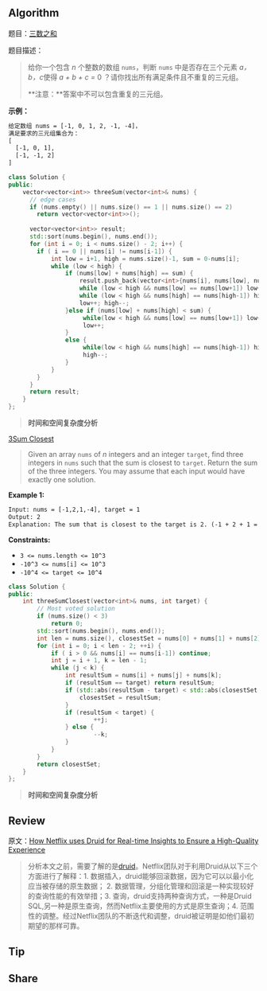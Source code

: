 ## Algorithm

题目：[三数之和](https://leetcode-cn.com/problems/3sum/description/)

题目描述：

> 给你一个包含 *n* 个整数的数组 `nums`，判断 `nums` 中是否存在三个元素 *a，b，c*使得 *a + b + c =* 0 ？请你找出所有满足条件且不重复的三元组。
>
> **注意：**答案中不可以包含重复的三元组。

**示例：**

```tex
给定数组 nums = [-1, 0, 1, 2, -1, -4]，
满足要求的三元组集合为：
[
  [-1, 0, 1],
  [-1, -1, 2]
]
```

```c++
class Solution {
public:
    vector<vector<int>> threeSum(vector<int>& nums) {
      // edge cases
      if (nums.empty() || nums.size() == 1 || nums.size() == 2)
        return vector<vector<int>>();
      
      vector<vector<int>> result;
      std::sort(nums.begin(), nums.end());
      for (int i = 0; i < nums.size() - 2; i++) {
        if ( i == 0 || nums[i] != nums[i-1]) {
            int low = i+1, high = nums.size()-1, sum = 0-nums[i];
            while (low < high) {
                if (nums[low] + nums[high] == sum) {
                    result.push_back(vector<int>{nums[i], nums[low], nums[high]});
                    while (low < high && nums[low] == nums[low+1]) low++;
                    while (low < high && nums[high] == nums[high-1]) high--;
                    low++; high--;
                }else if (nums[low] + nums[high] < sum) {
                     while(low < high && nums[low] == nums[low+1]) low++;
                     low++;
                }
                else {
                     while(low < high && nums[high] == nums[high-1]) high--;
                     high--;
                }
            }
        }
      }
      return result;
    }
};
```

> **时间和空间复杂度分析**
>

[3Sum Closest](https://leetcode.com/problems/3sum-closest/description/)

> Given an array `nums` of *n* integers and an integer `target`, find three integers in `nums` such that the sum is closest to `target`. Return the sum of the three integers. You may assume that each input would have exactly one solution. 

**Example 1:**

```tex
Input: nums = [-1,2,1,-4], target = 1
Output: 2
Explanation: The sum that is closest to the target is 2. (-1 + 2 + 1 = 2).
```

**Constraints:**

- `3 <= nums.length <= 10^3`
- `-10^3 <= nums[i] <= 10^3`
- `-10^4 <= target <= 10^4`

```cpp
class Solution {
public:
    int threeSumClosest(vector<int>& nums, int target) {
        // Most voted solution
        if (nums.size() < 3)
            return 0;
        std::sort(nums.begin(), nums.end());
        int len = nums.size(), closestSet = nums[0] + nums[1] + nums[2];
        for (int i = 0; i < len - 2; ++i) {
            if ( i > 0 && nums[i] == nums[i-1]) continue;
            int j = i + 1, k = len - 1;
            while (j < k) {
                int resultSum = nums[i] + nums[j] + nums[k];
                if (resultSum == target) return resultSum;
                if (std::abs(resultSum - target) < std::abs(closestSet - target)) {
                    closestSet = resultSum;
                }
                if (resultSum < target) { 
                        ++j;
                } else {
                        --k;
                }
            }
        }
        return closestSet;
    }
};
```

> **时间和空间复杂度分析**
>
> 

## Review
原文：[How Netflix uses Druid for Real-time Insights to Ensure a High-Quality Experience](https://netflixtechblog.com/how-netflix-uses-druid-for-real-time-insights-to-ensure-a-high-quality-experience-19e1e8568d06)
> 分析本文之前，需要了解的是[druid](https://druid.apache.org/docs/latest/design/index.html)。Netflix团队对于利用Druid从以下三个方面进行了解释：1. 数据插入，druid能够回滚数据，因为它可以以最小化应当被存储的原生数据； 2. 数据管理，分组化管理和回滚是一种实现较好的查询性能的有效举措；3. 查询，druid支持两种查询方式，一种是Druid SQL,另一种是原生查询，然而Netflix主要使用的方式是原生查询；4. 范围性的调整。经过Netflix团队的不断迭代和调整，druid被证明是如他们最初期望的那样可靠。

## Tip

## Share


